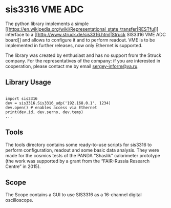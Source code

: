 sis3316 VME ADC
===============
   
The python library implements a simple [[https://en.wikipedia.org/wiki/Representational_state_transfer|RESTful]] interface to a [[http://www.struck.de/sis3316.html|Struck SIS3316 VME ADC board]] and allows to configure it and to perform readout.
VME is to be implemented in further releases, now only Ethernet is supported. 
   
The library was created by enthusiast and has no support from the Struck company. For the representatives of the company: if you are interested in cooperation, please contact me by email sergey-inform@ya.ru. 
      
Library Usage
-------------

<code>
import sis3316
dev = sis3316.Sis3316_udp('192.168.0.1', 1234)
dev.open() # enables access via Ethernet
print(dev.id, dev.serno, dev.temp)
...
</code>


Tools
-----
The tools directory contains some ready-to-use scripts for sis3316 to perform configuration, readout and some basic data analysis. They were made for the cosmics tests of the PANDA "Shaslik" calorimeter prototype (the work was supported by a grant from the “FAIR-Russia Research Centre” in 2015). 
   
   
Scope
-----
The Scope contains a GUI to use SIS3316 as a 16-channel digital oscilloscope.
